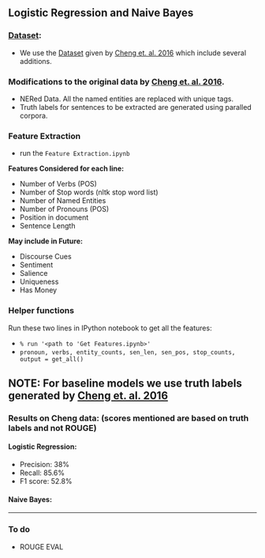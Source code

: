 ## Logistic Regression and Naive Bayes

### <a href='https://docs.google.com/uc?id=0B0Obe9L1qtsnSXZEd0JCenIyejg&export=download'>Dataset</a>:
* We use the <a href='https://docs.google.com/uc?id=0B0Obe9L1qtsnSXZEd0JCenIyejg&export=download'>Dataset</a> given by <a href='https://aclweb.org/anthology/P16-1046'>Cheng et. al. 2016</a> which include several additions.

### **Modifications to the original data by <a href='https://aclweb.org/anthology/P16-1046'>Cheng et. al. 2016</a>.**
* NERed Data. All the named entities are replaced with unique tags.
* Truth labels for sentences to be extracted are generated using paralled corpora.

### Feature Extraction
* run the `Feature Extraction.ipynb`

**Features Considered for each line:**
* Number of Verbs (POS)
* Number of Stop words (nltk stop word list)
* Number of Named Entities
* Number of Pronouns (POS)
* Position in document 
* Sentence Length

**May include in Future:**
* Discourse Cues
* Sentiment
* Salience
* Uniqueness
* Has Money

### Helper functions
Run these two lines in IPython notebook to get all the features:
* `% run '<path to 'Get Features.ipynb>'`
* `pronoun, verbs, entity_counts, sen_len, sen_pos, stop_counts, output = get_all()
`

**NOTE: For baseline models we use truth labels generated by <a href='https://aclweb.org/anthology/P16-1046'>Cheng et. al. 2016</a>**
----
### Results on Cheng data: (scores mentioned are based on truth labels and not ROUGE)
#### Logistic Regression:
* Precision: 38%
* Recall: 85.6%
* F1 score: 52.8%
#### Naive Bayes:

-----

### To do
* ROUGE EVAL
